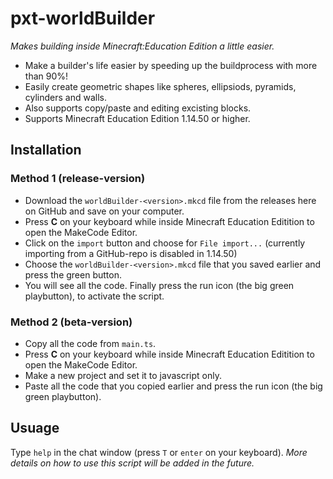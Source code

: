 # pxt-worldBuilder

*Makes building inside Minecraft:Education Edition a little easier.*

* Make a builder's life easier by speeding up the buildprocess with more than 90%!
* Easily create geometric shapes like spheres, ellipsiods, pyramids, cylinders and walls.
* Also supports copy/paste and editing excisting blocks.
* Supports Minecraft Education Edition 1.14.50 or higher.

## Installation

### Method 1 (release-version)

* Download the `worldBuilder-<version>.mkcd` file from the releases here on GitHub and save on your computer.
* Press **C** on your keyboard while inside Minecraft Education Editition to open the MakeCode Editor.
* Click on the `import` button and choose for `File import...` (currently importing from a GitHub-repo is disabled in 1.14.50)
* Choose the `worldBuilder-<version>.mkcd` file that you saved earlier and press the green button.
* You will see all the code. Finally press the run icon (the big green playbutton), to activate the script.

### Method 2 (beta-version)

* Copy all the code from `main.ts`.
* Press **C** on your keyboard while inside Minecraft Education Editition to open the MakeCode Editor.
* Make a new project and set it to javascript only.
* Paste all the code that you copied earlier and press the run icon (the big green playbutton).

## Usuage

Type `help` in the chat window (press `T` or `enter` on your keyboard).
*More details on how to use this script will be added in the future.*
